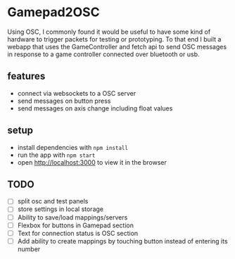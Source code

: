 # Gamepad2OSC

Using OSC, I commonly found it would be useful to have some kind of hardware to trigger packets for testing or prototyping. To that end I built a webapp that uses the GameController and fetch api
to send OSC messages in response to a game controller connected over bluetooth or usb.

## features

- connect via websockets to a OSC server
- send messages on button press
- send messages on axis change including float values

## setup

- install dependencies with `npm install`
- run the app with `npm start`
- open [http://localhost:3000](http://localhost:3000) to view it in the browser

## TODO

- [ ] split osc and test panels
- [ ] store settings in local storage
- [ ] Ability to save/load mappings/servers
- [ ] Flexbox for buttons in Gamepad section
- [ ] Text for connection status is OSC section
- [ ] Add ability to create mappings by touching button instead of entering its number
